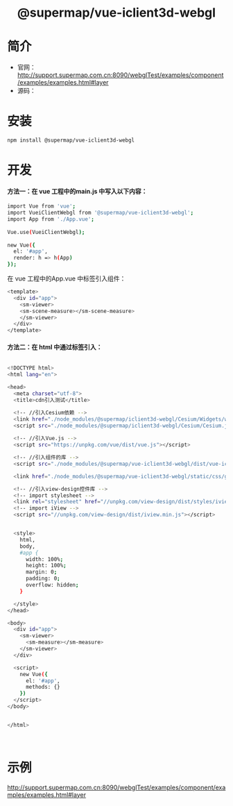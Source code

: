 # <center>@supermap/vue-iclient3d-webgl</center>

# 简介
- 官网：http://support.supermap.com.cn:8090/webglTest/examples/component/examples/examples.html#layer
- 源码：


# 安装

``` bash
npm install @supermap/vue-iclient3d-webgl
```

# 开发
#### 方法一：在 vue 工程中的main.js 中写入以下内容：


``` bash
import Vue from 'vue';
import VueiClientWebgl from '@supermap/vue-iclient3d-webgl';
import App from './App.vue';
 
Vue.use(VueiClientWebgl);
 
new Vue({
  el: '#app',
  render: h => h(App)
});
```
在 vue 工程中的App.vue 中标签引入组件：
``` bash
<template>
  <div id="app">
    <sm-viewer>
    <sm-scene-measure></sm-scene-measure>
    </sm-viewer>
  </div>
</template>
```

#### 方法二：在 html 中通过标签引入：

``` bash

<!DOCTYPE html>
<html lang="en">

<head>
  <meta charset="utf-8">
  <title>cdn引入测试</title>

  <!-- //引入Cesium依赖 -->
  <link href="./node_modules/@supermap/iclient3d-webgl/Cesium/Widgets/widgets.css" rel="stylesheet">
  <script src="./node_modules/@supermap/iclient3d-webgl/Cesium/Cesium.js"></script>
  
  <!-- //引入Vue.js -->
  <script src="https://unpkg.com/vue/dist/vue.js"></script>

  <!-- //引入组件的库 -->
  <script src="./node_modules/@supermap/vue-iclient3d-webgl/dist/vue-iclient3d-webgl.min.js"></script>

  <link href="./node_modules/@supermap/vue-iclient3d-webgl/static/css/geoFont/iconfont.css" rel="stylesheet">

  <!-- //引入view-design控件库 -->
  <!-- import stylesheet -->
  <link rel="stylesheet" href="//unpkg.com/view-design/dist/styles/iview.css">
  <!-- import iView -->
  <script src="//unpkg.com/view-design/dist/iview.min.js"></script>


  <style>
    html,
    body,
    #app {
      width: 100%;
      height: 100%;
      margin: 0;
      padding: 0;
      overflow: hidden;
    }

  </style>
</head>

<body>
  <div id="app">
    <sm-viewer>
      <sm-measure></sm-measure>
    </sm-viewer>
  </div>

  <script>
    new Vue({
      el: '#app',
      methods: {}
    })
  </script>
</body>


</html>

  
```

# 示例
 http://support.supermap.com.cn:8090/webglTest/examples/component/examples/examples.html#layer

